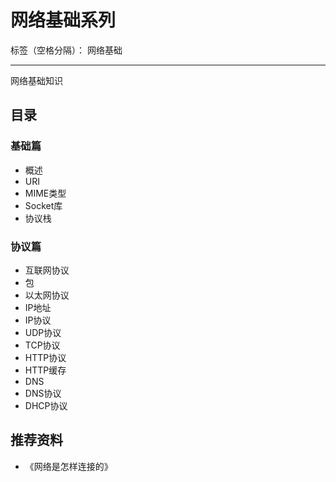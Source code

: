 # 网络基础系列

标签（空格分隔）： 网络基础

---

网络基础知识

## 目录

### 基础篇

* 概述
* URI
* MIME类型
* Socket库
* 协议栈

### 协议篇

* 互联网协议
* 包
* 以太网协议
* IP地址
* IP协议
* UDP协议
* TCP协议
* HTTP协议
* HTTP缓存
* DNS
* DNS协议
* DHCP协议

## 推荐资料

* 《网络是怎样连接的》
